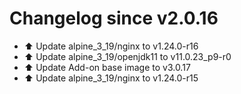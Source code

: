 # Changelog since v2.0.16
- ⬆️ Update alpine_3_19/nginx to v1.24.0-r16 
- ⬆️ Update alpine_3_19/openjdk11 to v11.0.23_p9-r0 
- ⬆️ Update Add-on base image to v3.0.17 
- ⬆️ Update alpine_3_19/nginx to v1.24.0-r15 
